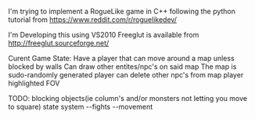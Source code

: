 I'm trying to implement a RogueLike game in C++ following the python tutorial
from https://www.reddit.com/r/roguelikedev/

I'm Developing this using VS2010
Freeglut is available from http://freeglut.sourceforge.net/

Curent Game State:
Have a player that can move around a map unless blocked by walls
Can draw other entites/npc's on said map
The map is sudo-randomly generated
player can delete other npc's from map
player highlighted FOV

TODO: 
blocking objects(ie column's and/or monsters not letting you move to square)
state system
--fights
--movement